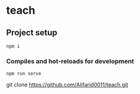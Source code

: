# teach

## Project setup
```
npm i
```
### Compiles and hot-reloads for development
```
npm run serve
```
git clone https://github.com/Alifarid0011/teach.git
